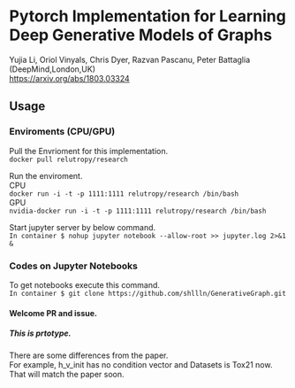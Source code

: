 # Pytorch Implementation for Learning Deep Generative Models of Graphs
Yujia Li, Oriol Vinyals, Chris Dyer, Razvan Pascanu, Peter Battaglia (DeepMind,London,UK)    
https://arxiv.org/abs/1803.03324  

## Usage

### Enviroments (CPU/GPU)

Pull the Envrioment for this implementation.  
`docker pull relutropy/research`  

Run the enviroment.  
CPU  
`docker run -i -t -p 1111:1111 relutropy/research /bin/bash`  
GPU  
`nvidia-docker run -i -t -p 1111:1111 relutropy/research /bin/bash`  

Start jupyter server by below command.  
`In container $ nohup jupyter notebook --allow-root >> jupyter.log 2>&1 &`  

### Codes on Jupyter Notebooks
To get notebooks execute this command.  
`In container $ git clone https://github.com/shllln/GenerativeGraph.git`  


#### Welcome PR and issue.
##### This is prtotype.  
There are some differences from the paper.  
For example, h_v_init has no condition vector and Datasets is Tox21 now.  
That will match the paper soon.  


